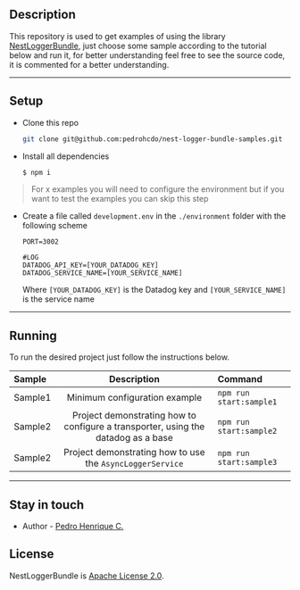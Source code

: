 
## Description

This repository is used to get examples of using the library <a href="https://github.com/pedrohcdo/nest-logger-bundle" target="blank">NestLoggerBundle</a>, just choose some sample according to the tutorial below and run it, for better understanding feel free to see the source code, it is commented for a better understanding.

________________

## Setup

- Clone this repo

  ```bash
  git clone git@github.com:pedrohcdo/nest-logger-bundle-samples.git
  ```

- Install all dependencies

  ```bash
  $ npm i
  ```
> For x examples you will need to configure the environment but if you want to test the examples you can skip this step
- Create a file called `development.env` in the `./environment` folder with the following scheme
  ```
  PORT=3002

  #LOG
  DATADOG_API_KEY=[YOUR_DATADOG_KEY]
  DATADOG_SERVICE_NAME=[YOUR_SERVICE_NAME]
  ```
  Where `[YOUR_DATADOG_KEY]` is the Datadog key and `[YOUR_SERVICE_NAME]` is the service name

________________

## Running

To run the desired project just follow the instructions below.

| Sample | Description | Command |
| :--- | :----: | :--- |
| Sample1 | Minimum configuration example  | ```npm run start:sample1``` |
| Sample2 | Project demonstrating how to configure a transporter, using the datadog as a base  | ```npm run start:sample2``` |
| Sample2 | Project demonstrating how to use the `AsyncLoggerService`  | ```npm run start:sample3``` |

________________

## Stay in touch

- Author - [Pedro Henrique C.](https://twitter.com/pedrohcdo)

## License

NestLoggerBundle is [Apache License 2.0](LICENSE).
